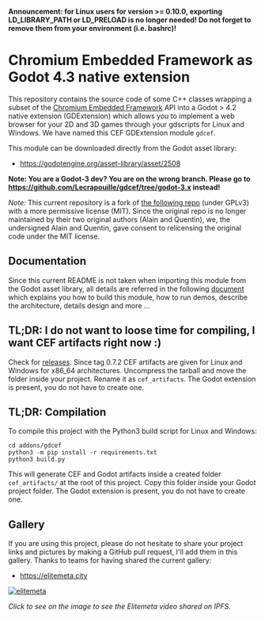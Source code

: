 **Announcement: for Linux users for version >= 0.10.0, exporting LD_LIBRARY_PATH or LD_PRELOAD is no longer needed! Do not forget to remove them from your environment (i.e. bashrc)!**

# Chromium Embedded Framework as Godot 4.3 native extension

This repository contains the source code of some C++ classes wrapping a subset
of the [Chromium Embedded Framework](https://bitbucket.org/chromiumembedded/cef/wiki/Home)
API into a Godot > 4.2 native extension (GDExtension) which allows you to
implement a web browser for your 2D and 3D games through your gdscripts for
Linux and Windows. We have named this CEF GDExtension module `gdcef`.

This module can be downloaded directly from the Godot asset library:
- https://godotengine.org/asset-library/asset/2508

**Note: You are a Godot-3 dev? You are on the wrong branch. Please go to https://github.com/Lecrapouille/gdcef/tree/godot-3.x instead!**

*Note:* This current repository is a fork of [the following
repo](https://github.com/stigmee/gdnative-cef) (under GPLv3) with a more
permissive license (MIT). Since the original repo is no longer maintained
by their two original authors (Alain and Quentin), we, the undersigned Alain
and Quentin, gave consent to relicensing the original code under the
MIT license.

## Documentation

Since this current README is not taken when importing this module from the Godot asset
library, all details are referred in the following
[document](addons/gdcef/README.md) which explains you how to build
this module, how to run demos, describe the architecture, details design and
more ...

## TL;DR: I do not want to loose time for compiling, I want CEF artifacts right now :)

Check for [releases](https://github.com/Lecrapouille/gdcef/releases). Since tag 0.7.2
CEF artifacts are given for Linux and Windows for x86_64 architectures. Uncompress
the tarball and move the folder inside your project. Rename it as `cef_artifacts`.
The Godot extension is present, you do not have to create one.

## TL;DR: Compilation

To compile this project with the Python3 build script for Linux and Windows:

```
cd addons/gdcef
python3 -m pip install -r requirements.txt
python3 build.py
```

This will generate CEF and Godot artifacts inside a created folder `cef_artifacts/`
at the root of this project. Copy this folder inside your Godot project folder.
The Godot extension is present, you do not have to create one.

## Gallery

If you are using this project, please do not hesitate to share your project links and
pictures by making a GitHub pull request, I'll add them in this gallery. Thanks to
teams for having shared the current gallery:

- https://elitemeta.city

[![elitemeta](addons/gdcef/doc/gallery/elitemeta.jpg)](https://ipfs.io/ipfs/QmaL7NY5qs3AtAdcX8vFhqaHwJeTMKfP3PbzcHZBLmo1QQ?filename=elitemeta_0.mp4)

*Click to see on the image to see the Elitemeta video shared on IPFS.*
